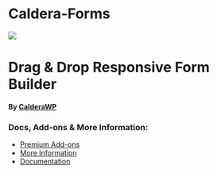 Caldera-Forms
=============
<img src="https://calderawp.com/wp-content/uploads/2015/02/CalderaWP_Logo_SQ-150x150.png" >

# Drag & Drop Responsive Form Builder

#### By <a href="https://CalderaWP.com" title="CalderaWP: Transform Your WordPress Experience">CalderaWP</a>

### Docs, Add-ons & More Information:
* [Premium Add-ons](https://calderawp.com/caldera-forms-add-ons/)
* [More Information](https://calderawp.com/free-plugin/caldera-forms/)
* [Documentation](http://docs.calderaforms.com/)
